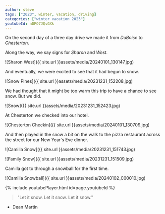 ```yaml
---
author: steve
tags: ["2023", winter, vacation, driving]
categories: ["winter vacation 2023"]
youtubeId: nDPO7JQvGXk
---
```

On the second day of a three day drive we made it from *DuBoise* to *Chesterton*.  

Along the way, we say signs  for *Sharon* and *West*.  

![Sharon West]({{ site.url }}assets/media/20240101_130147.jpg)  

And eventually, we were excited to see that it had begun to snow.  

![Snow Pines]({{ site.url }}assets/media/20231231_152208.jpg)  

We had thought that it might be too warm this trip to have a chance to see snow. But we did.  

![Snow]({{ site.url }}assets/media/20231231_152423.jpg)  

At Chesterton we checked into our hotel.  

![Chesterton Checkin]({{ site.url }}assets/media/20240101_130709.jpg)  

And then played in the snow a bit on the walk to the pizza restaurant across the street for our New Year's Eve dinner.  

![Camilla Snow]({{ site.url }}assets/media/20231231_151743.jpg)  

![Family Snow]({{ site.url }}assets/media/20231231_151509.jpg)  

Camilla got to through a snowball for the first time.  

![Camilla Snowball]({{ site.url }}assets/media/20240102_000010.jpg)  

{% include youtubePlayer.html id=page.youtubeId %}  


> "Let it snow. Let it snow. Let it snow."

- Dean Martin
